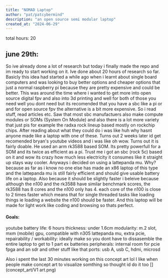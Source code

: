 ```yaml
---
title: "NOMAD Laptop"
author: "pat/patcybermind"
description: "an open source semi modular laptop"
created_at: "2024-06-29"
---
```


total hours: 20

## june 29th:
So ive already done a lot of research but today i finally made the repo and im ready to start working on it. Ive done about 20 hours of research so far. Basicly this idea had started a while ago when i learnt about single board computers and was looking to buy better options and cheaper options that just a normal raspberry pi because they are pretty expensive and could be better. This was around the time where i wanted to get more into open source digital fpv and also into 3d printing and well for both of those you need well you dont need but its recomended that you have a sbc like a pi or and for open source fpv the alternative is a bit more expensive. So i read stuff, read articles etc. Saw that most sbc manufactuers also make compute modules or SOMs (System On Module)
and also there is a lot more variety that just pis for example the radxa rock lineup based mostly on
rockchip chips. After reading about what they could do i was like huh why hasnt anyone made like
a laptop with one of these. Turns out 2 weeks later id get recomended bryan's youtube videos
and i was like oh wow. Turns out it is fairly doable. He used an arm rk3588 based SOM. Its pretty
powerfull for a SOM and its twice as efficient as a pi. Trust me i got an sbc (rock 5c) based on it
and wow its crazy how much less electricity it consumes like it straight up stays way cooler.
Anyways i decided on using a lattepanda mu. Why? because as far as i know no one else has made
an x86 laptop of this type and the lattepanda mu is still fairly efficient and should give usable battery life on a laptop. Also because it should be slightly faster i beleive because although the n100 and the rk3588 have similar benchmark scores, the rk3588 has 8 cores and the n100 only has 4.
each core of the n100 is close to 2 times faster which means that for single threaded tasks like loading things ie loading a website the n100 should be faster. And this laptop will be made for
light work like coding and browsing so thats perfect.

#### Goals:
youtube battery life: 6 hours 
thickness: under 1.6cm
modularity: m.2 slot, mxm (mobile) gpu, compatible with n305  lattepanda mu, extra pcie, 
repairability / workability: ideally make so you dont have to dissasemble the entire laptop to get to 1 part ex batteries
peripherals: internal room for pcie fpga and an sdr and other stuff like that
ports: usb A, usb C, hdmi, microsd


Also i spent the last 30 minutes working on this concept art lol
I like when people make concept art to visualize somthing so thought id do it too
[](concept_art/V1 art.png)
